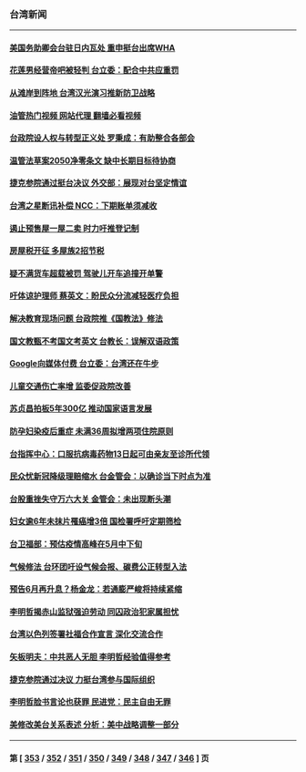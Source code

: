 ### 台湾新闻
---
#### [美国务助卿会台驻日内瓦处 重申挺台出席WHA](../../pages/ncid1349361/n13735034.md?05131245) 
#### [花莲男经营帝吧被轻判 台立委：配合中共应重罚](../../pages/ncid1349361/n13734678.md?05131245) 
#### [从滩岸到阵地 台湾汉光演习推新防卫战略](../../pages/ncid1349361/n13734395.md?05131245) 
#### [油管热门视频 网站代理 翻墙必看视频](http://209.222.30.114:81/youtube.html?05131245)
#### [台政院设人权与转型正义处 罗秉成：有助整合各部会](../../pages/ncid1349361/n13734681.md?05131245) 
#### [温管法草案2050净零条文 缺中长期目标待协商](../../pages/ncid1349361/n13734650.md?05131245) 
#### [捷克参院通过挺台决议 外交部：展现对台坚定情谊](../../pages/ncid1349361/n13734651.md?05131245) 
#### [台湾之星断讯补偿 NCC：下期账单须减收](../../pages/ncid1349361/n13734679.md?05131245) 
#### [遏止预售屋一屋二卖 时力吁推登记制](../../pages/ncid1349361/n13734661.md?05131245) 
#### [房屋税开征 多屋族2招节税](../../pages/ncid1349361/n13734663.md?05131245) 
#### [疑不满货车超载被罚 驾驶儿开车追撞开单警](../../pages/ncid1349361/n13734657.md?05131245) 
#### [吁体谅护理师 蔡英文：盼民众分流减轻医疗负担](../../pages/ncid1349361/n13734633.md?05131245) 
#### [解决教育现场问题 台政院推《国教法》修法](../../pages/ncid1349361/n13734577.md?05131245) 
#### [国文教甄不考国文考英文 台教长：误解双语政策](../../pages/ncid1349361/n13734572.md?05131245) 
#### [Google向媒体付费 台立委：台湾还在牛步](../../pages/ncid1349361/n13734571.md?05131245) 
#### [儿童交通伤亡率增 监委促政院改善](../../pages/ncid1349361/n13734584.md?05131245) 
#### [苏贞昌拍板5年300亿 推动国家语言发展](../../pages/ncid1349361/n13734585.md?05131245) 
#### [防孕妇染疫后重症 未满36周拟增两项住院原则](../../pages/ncid1349361/n13734369.md?05131245) 
#### [台指挥中心：口服抗病毒药物13日起可由亲友至诊所代领](../../pages/ncid1349361/n13734367.md?05131245) 
#### [民众忧新冠降级理赔缩水 台金管会：以确诊当下时点为准](../../pages/ncid1349361/n13734379.md?05131245) 
#### [台股重挫失守万六大关 金管会：未出现断头潮](../../pages/ncid1349361/n13734401.md?05131245) 
#### [妇女逾6年未抹片罹癌增3倍 国检署呼吁定期筛检](../../pages/ncid1349361/n13734372.md?05131245) 
#### [台卫福部：预估疫情高峰在5月中下旬](../../pages/ncid1349361/n13734402.md?05131245) 
#### [气候修法 台环团吁设气候会报、碳费公正转型入法](../../pages/ncid1349361/n13734403.md?05131245) 
#### [预告6月再升息？杨金龙：若通膨严峻将持续紧缩](../../pages/ncid1349361/n13734404.md?05131245) 
#### [李明哲揭赤山监狱强迫劳动 同囚政治犯家属担忧](../../pages/ncid1349361/n13734209.md?05131245) 
#### [台湾以色列签署社福合作宣言 深化交流合作](../../pages/ncid1349361/n13734321.md?05131245) 
#### [矢板明夫：中共恶人无胆 李明哲经验值得参考](../../pages/ncid1349361/n13734065.md?05131245) 
#### [捷克参院通过决议 力挺台湾参与国际组织](../../pages/ncid1349361/n13733971.md?05131245) 
#### [李明哲脸书言论也获罪 民进党：民主自由无罪](../../pages/ncid1349361/n13733620.md?05131245) 
#### [美修改美台关系表述 分析：美中战略调整一部分](../../pages/ncid1349361/n13733407.md?05131245) 

---
#### 第 [ [353](./353.md?05131245) / [352](./352.md?05131245) / [351](./351.md?05131245) / [350](./350.md?05131245) / [349](./349.md?05131245) / [348](./348.md?05131245) / [347](./347.md?05131245) / [346](./346.md?05131245) ] 页

